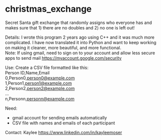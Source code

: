 # christmas_exchange
Secret Santa gift exchange that randomly assigns who everyone has and makes sure that 1) there are no doubles and 2) no one is left out!

Details:
I wrote this program 2 years ago using C++ and it was much more complicated. I have now translated it into Python and want to keep working on making it cleaner, more beautiful, and more functional.  
Note: If using gmail, need to sign on to your account and allow less secure apps to send mail https://myaccount.google.com/security  

Use: 
Create a CSV file formatted like this:  
Person ID,Name,Email  
0,Person0,person0@example.com  
1,Person1,person1@example.com  
2,Person2,person2@example.com  
...  
n,Personn,personn@example.com  
  
Need:  
- gmail account for sending emails automatically  
- CSV file with names and emails of each participant  

Contact:
Kaylee
https://www.linkedin.com/in/kayleemoser

